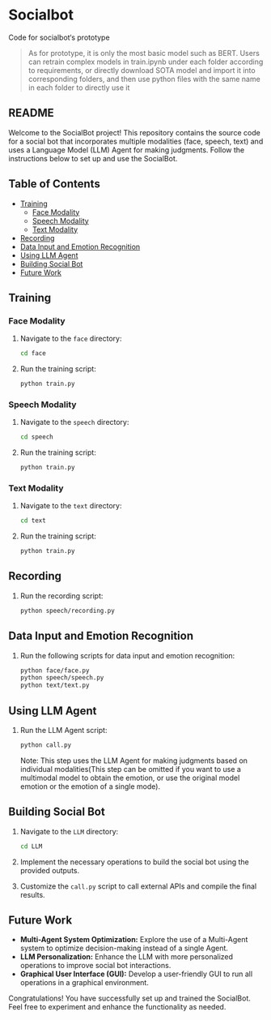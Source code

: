 # Socialbot
Code for socialbot‘s prototype

> As for prototype, it is only the most basic model such as BERT. Users can retrain complex models in train.ipynb under each folder according to requirements, or directly download SOTA model and import it into corresponding folders, and then use python files with the same name in each folder to directly use it

## README

Welcome to the SocialBot project! This repository contains the source code for a social bot that incorporates multiple modalities (face, speech, text) and uses a Language Model (LLM) Agent for making judgments. Follow the instructions below to set up and use the SocialBot.

## Table of Contents
- [Training](#training)
  - [Face Modality](#face-modality)
  - [Speech Modality](#speech-modality)
  - [Text Modality](#text-modality)
- [Recording](#recording)
- [Data Input and Emotion Recognition](#data-input-and-emotion-recognition)
- [Using LLM Agent](#using-llm-agent)
- [Building Social Bot](#building-social-bot)
- [Future Work](#future-work)

## Training

### Face Modality

1. Navigate to the `face` directory:
   ```bash
   cd face
   ```

2. Run the training script:
   ```bash
   python train.py
   ```

### Speech Modality

1. Navigate to the `speech` directory:
   ```bash
   cd speech
   ```

2. Run the training script:
   ```bash
   python train.py
   ```

### Text Modality

1. Navigate to the `text` directory:
   ```bash
   cd text
   ```

2. Run the training script:
   ```bash
   python train.py
   ```

## Recording

1. Run the recording script:
   ```bash
   python speech/recording.py
   ```

## Data Input and Emotion Recognition

1. Run the following scripts for data input and emotion recognition:
   ```bash
   python face/face.py
   python speech/speech.py
   python text/text.py
   ```

## Using LLM Agent

1. Run the LLM Agent script:
   ```bash
   python call.py
   ```

   Note: This step uses the LLM Agent for making judgments based on individual modalities(This step can be omitted if you want to use a multimodal model to obtain the emotion, or use the original model emotion or the emotion of a single mode).

## Building Social Bot

1. Navigate to the `LLM` directory:
   ```bash
   cd LLM
   ```

2. Implement the necessary operations to build the social bot using the provided outputs.

3. Customize the `call.py` script to call external APIs and compile the final results.

## Future Work

- **Multi-Agent System Optimization:** Explore the use of a Multi-Agent system to optimize decision-making instead of a single Agent.
- **LLM Personalization:** Enhance the LLM with more personalized operations to improve social bot interactions.
- **Graphical User Interface (GUI):** Develop a user-friendly GUI to run all operations in a graphical environment.

Congratulations! You have successfully set up and trained the SocialBot. Feel free to experiment and enhance the functionality as needed.

